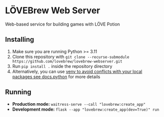 # LÖVEBrew Web Server

Web-based service for building games with LÖVE Potion

## Installing

1. Make sure you are running Python >= 3.11
2. Clone this repository with `git clone --recurse-submodule https://github.com/lovebrew/lovebrew-webserver.git`
3. Run `pip install .` inside the repository directory
4. Alternatively, you can use [venv to avoid conflicts with your local packages see docs.python](https://docs.python.org/3/library/venv.html) for more details

## Running

- **Production mode:** `waitress-serve --call "lovebrew:create_app"`
- **Development mode:** `flask --app "lovebrew:create_app(dev=True)" run`

